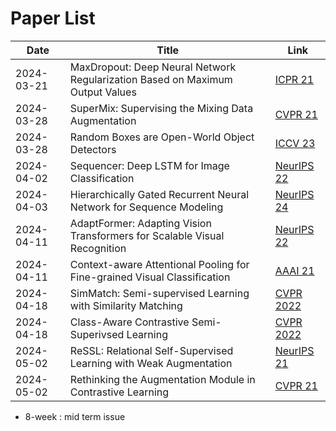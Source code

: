 # Paper List

| Date       | Title | Link |
|------------|-------|------|
| 2024-03-21 | MaxDropout: Deep Neural Network Regularization Based on Maximum Output Values | [ICPR 21](https://arxiv.org/abs/2007.13723) |
| 2024-03-28 | SuperMix: Supervising the Mixing Data Augmentation | [CVPR 21](https://openaccess.thecvf.com/content/CVPR2021/html/Dabouei_SuperMix_Supervising_the_Mixing_Data_Augmentation_CVPR_2021_paper.html) |
| 2024-03-28 | Random Boxes are Open-World Object Detectors | [ICCV 23](https://openaccess.thecvf.com/content/ICCV2023/html/Wang_Random_Boxes_Are_Open-world_Object_Detectors_ICCV_2023_paper.html) |
| 2024-04-02 | Sequencer: Deep LSTM for Image Classification | [NeurIPS 22](https://proceedings.neurips.cc/paper_files/paper/2022/hash/f9d7d6c695bc983fcfb5b70a5fbdfd2f-Abstract-Conference.html) |
| 2024-04-03 | Hierarchically Gated Recurrent Neural Network for Sequence Modeling | [NeurIPS 24](https://proceedings.neurips.cc/paper_files/paper/2023/hash/694be3548697e9cc8999d45e8d16fe1e-Abstract-Conference.html) |
| 2024-04-11 | AdaptFormer: Adapting Vision Transformers for Scalable Visual Recognition | [NeurIPS 22](https://proceedings.neurips.cc/paper_files/paper/2022/hash/69e2f49ab0837b71b0e0cb7c555990f8-Abstract-Conference.html) |
| 2024-04-11 | Context-aware Attentional Pooling for Fine-grained Visual Classification | [AAAI 21](https://ojs.aaai.org/index.php/AAAI/article/view/16176) |
| 2024-04-18 | SimMatch: Semi-supervised Learning with Similarity Matching | [CVPR 2022](https://openaccess.thecvf.com/content/CVPR2022/html/Zheng_SimMatch_Semi-Supervised_Learning_With_Similarity_Matching_CVPR_2022_paper.html) |
| 2024-04-18 | Class-Aware Contrastive Semi-Superivsed Learning | [CVPR 2022](https://openaccess.thecvf.com/content/CVPR2022/html/Yang_Class-Aware_Contrastive_Semi-Supervised_Learning_CVPR_2022_paper.html) |
| 2024-05-02 | ReSSL: Relational Self-Supervised Learning with Weak Augmentation | [NeurIPS 21](https://proceedings.neurips.cc/paper_files/paper/2021/hash/14c4f36143b4b09cbc320d7c95a50ee7-Abstract.html) |
| 2024-05-02 | Rethinking the Augmentation Module in Contrastive Learning | [CVPR 21](https://openaccess.thecvf.com/content/CVPR2022/html/Zhang_Rethinking_the_Augmentation_Module_in_Contrastive_Learning_Learning_Hierarchical_Augmentation_CVPR_2022_paper.html) |

* 8-week : mid term issue

